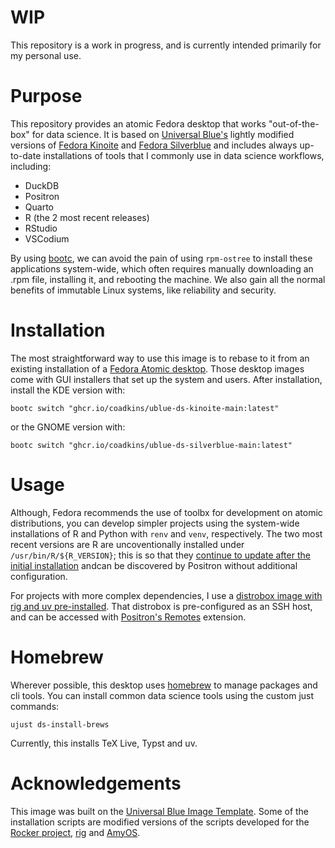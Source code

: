 
# WIP
This repository is a work in progress, and is currently intended primarily for my personal use. 

# Purpose
This repository provides an atomic Fedora desktop that works "out-of-the-box" for data science. It is based on [Universal Blue's](https://universal-blue.org/)  lightly modified versions of [Fedora Kinoite](https://fedoraproject.org/atomic-desktops/kinoite/) and [Fedora Silverblue](https://fedoraproject.org/atomic-desktops/silverblue/) and includes always up-to-date installations of tools that I commonly use in data science workflows, including:

- DuckDB
- Positron
- Quarto
- R (the 2 most recent releases)
- RStudio
- VSCodium

By using [bootc](https://github.com/bootc-dev/bootc), we can avoid the pain of using `rpm-ostree` to install these applications system-wide, which often requires manually downloading an .rpm file, installing it, and rebooting the machine. We also gain all the normal benefits of immutable Linux systems, like reliability and security.

# Installation
The most straightforward way to use this image is to rebase to it from an existing installation of a [Fedora Atomic desktop](https://fedoraproject.org/atomic-desktops/). Those desktop images come with GUI installers that set up the system and users. After installation, install the KDE version with:

```console
bootc switch "ghcr.io/coadkins/ublue-ds-kinoite-main:latest"
```
or the GNOME version with: 
```console
bootc switch "ghcr.io/coadkins/ublue-ds-silverblue-main:latest"
```
# Usage

Although, Fedora recommends the use of toolbx for development on atomic distributions, you can develop simpler projects using the system-wide installations of R and Python with `renv` and `venv`, respectively. The two most recent versions are R are uncoventionally installed under `/usr/bin/R/${R_VERSION}`; this is so that they [continue to update after the initial installation](https://developers.redhat.com/articles/2025/02/26/best-practices-building-bootable-containers#) andcan be discovered by Positron without additional configuration.

For projects with more complex dependencies, I use a [distrobox image with rig and uv pre-installed](https://github.com/coadkins/ds-distrobox). That distrobox is pre-configured as an SSH host, and can be accessed with [Positron's Remotes](https://positron.posit.co/remote-ssh.html) extension. 

# Homebrew
Wherever possible, this desktop uses [homebrew](https://brew.sh/) to manage packages and cli tools. You can install common data science tools using the custom just commands:

```console
ujust ds-install-brews 
```
Currently, this installs TeX Live, Typst and uv.

# Acknowledgements

This image was built on the [Universal Blue Image Template](https://github.com/ublue-os/image-template). Some of the installation scripts are modified versions of the scripts developed for the [Rocker project](https://github.com/rocker-org/rocker-versioned2), [rig](https://github.com/r-lib/rig/tree/main) and [AmyOS](https://github.com/astrovm/amyos).
